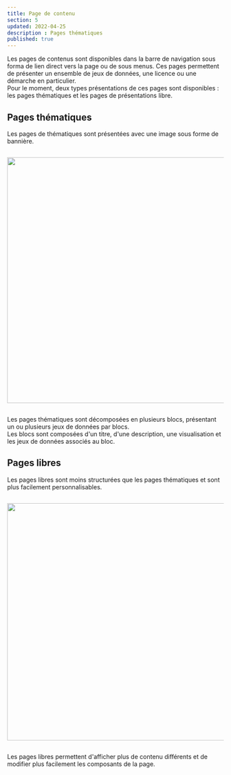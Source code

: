```yaml
---
title: Page de contenu
section: 5
updated: 2022-04-25
description : Pages thématiques
published: true
---
```


Les pages de contenus sont disponibles dans la barre de navigation sous forma de lien direct vers la page ou de sous menus. Ces pages permettent de présenter un ensemble de jeux de données, une licence ou une démarche en particulier.  
Pour le moment, deux types présentations de ces pages sont disponibles : les pages thématiques et les pages de présentations libre.  

## Pages thématiques

Les pages de thématiques sont présentées avec une image sous forme de bannière.

<img src="./images/user-guide-frontoffice/thematique.png"
     height="570" style="margin:15px auto;" />

Les pages thématiques sont décomposées en plusieurs blocs, présentant un ou plusieurs jeux de données par blocs.  
Les  blocs sont composées d'un titre, d'une description, une visualisation et les jeux de données associés au bloc.

## Pages libres

Les pages libres sont moins structurées que les pages thématiques et sont plus facilement personnalisables.

<img src="./images/user-guide-frontoffice/libre.png"
     height="550" style="margin:15px auto;" />

Les pages libres permettent d'afficher plus de contenu différents et de modifier plus facilement les composants de la page.
